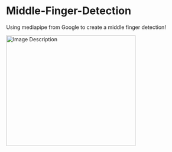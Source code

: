 # Middle-Finger-Detection

Using mediapipe from Google to create a middle finger detection!

<img src="path/to/image.jpg" alt="Image Description" width="350" height="300">


